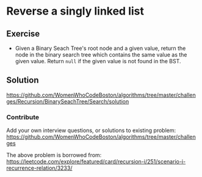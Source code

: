 # Reverse a singly linked list

## Exercise
* Given a Binary Seach Tree's root node and a given value, return the node in the binary search tree which contains the same value as the given value. Return `null` if the given value is not found in the BST.

## Solution
https://github.com/WomenWhoCodeBoston/algorithms/tree/master/challenges/Recursion/BinarySeachTree/Search/solution

### Contribute
Add your own interview questions, or solutions to existing problem: https://github.com/WomenWhoCodeBoston/algorithms/tree/master/challenges

The above problem is borrowed from: https://leetcode.com/explore/featured/card/recursion-i/251/scenario-i-recurrence-relation/3233/
